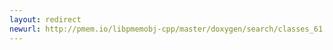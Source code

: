 ```yaml
---
layout: redirect
newurl: http://pmem.io/libpmemobj-cpp/master/doxygen/search/classes_61.html
---
```

